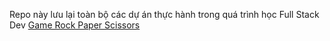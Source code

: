 Repo này lưu lại toàn bộ các dự án thực hành trong quá trình học Full Stack Dev
[Game Rock Paper Scissors](https://github.com/KAITAKU88/SELF-Full-Stack-Dev-Practices/tree/3eb18d847e694d46069f92c00a7951fef474bcd5/rock-paper-scissors)
